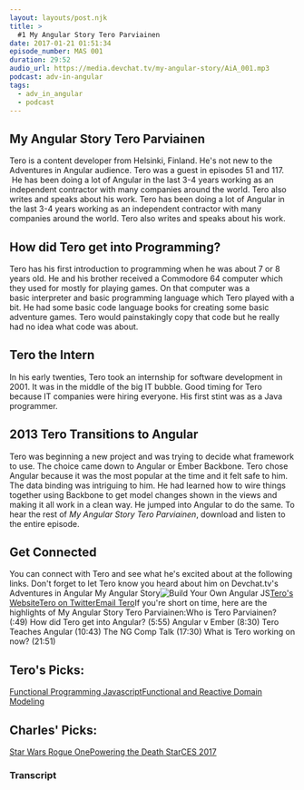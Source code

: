 ```yaml
---
layout: layouts/post.njk
title: >
  #1 My Angular Story Tero Parviainen
date: 2017-01-21 01:51:34
episode_number: MAS 001
duration: 29:52
audio_url: https://media.devchat.tv/my-angular-story/AiA_001.mp3
podcast: adv-in-angular
tags:
  - adv_in_angular
  - podcast
---
```


## My Angular Story Tero Parviainen

Tero is a content developer from Helsinki, Finland. He's not new to the Adventures in Angular audience. Tero was a guest in episodes 51 and 117. &nbsp;He&nbsp;has been doing a lot of Angular in the last 3-4 years working as an independent contractor with many companies around the world.&nbsp;Tero also writes and speaks about his work. Tero has been doing a lot of Angular in the last 3-4 years working as an independent contractor with many companies around the world.&nbsp;Tero also writes and speaks about his work.

## How did Tero get into Programming?

Tero has his first introduction to programming when he was about 7 or 8 years old. He and his brother received a Commodore 64 computer which they used for mostly for playing games. On that computer was a basic&nbsp;interpreter and basic programming language which Tero played with a bit. He had some basic code language books for creating some basic adventure games. Tero would painstakingly copy that code but he really had no idea what code was about.

## Tero the Intern

In his early twenties, Tero took an internship&nbsp;for software development in 2001. It was in the middle of the big IT bubble. Good timing for Tero because&nbsp;IT companies were hiring everyone. His first stint was as a Java programmer.

## 2013 Tero Transitions to Angular

Tero was beginning a new project and was trying to decide what framework to use. The choice came down to Angular or Ember Backbone. Tero chose Angular because it was the most popular at the time and it felt safe to him. The data binding was intriguing to him. He had learned how to wire things together using Backbone to get model changes shown in the views and making it all work in a clean way. He jumped into Angular to do the same. To hear the rest of&nbsp;_My Angular Story Tero Parviainen_, download and listen&nbsp;to the entire episode.

## Get Connected

You can connect with Tero and see what he's excited about at the following links. Don't forget to let Tero know you heard about him on Devchat.tv's Adventures in Angular My Angular Story![Build Your Own Angular JS](https://teropa.info/build-your-own-angular/)[Tero's Website](https://teropa.info/)[Tero on Twitter](https://twitter.com/teropa?ref_src=twsrc%5Egoogle%7Ctwcamp%5Eserp%7Ctwgr%5Eauthor)[Email Tero](tero@teropa.info)If you're short on time, here are the highlights of&nbsp;My Angular Story Tero Parviainen:Who is Tero Parviainen? (:49) How did Tero get into Angular? (5:55) Angular v Ember (8:30) Tero Teaches Angular (10:43) The NG Comp Talk (17:30) What is Tero working on now? (21:51)

## Tero's Picks:

[Functional Programming Javascript](https://www.manning.com/books/functional-programming-in-javascript)[Functional and Reactive Domain Modeling](https://www.manning.com/books/functional-and-reactive-domain-modeling)

## Charles' Picks:

[Star Wars Rogue One](http://www.starwars.com/films/rogue-one)[Powering the Death Star](https://www.ovoenergy.com/blog/energy/as-rogue-one-arrives-in-cinemas-we-estimate-the-cost-of-powering-the-death-star.html)[CES 2017](http://www.ces.tech/)

### Transcript

